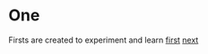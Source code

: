 # One
Firsts are created to experiment and learn
[first](https://git-scm.com/doc)
[next](https://git-scm.com/doc)

